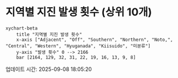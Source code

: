 # 지역별 지진 발생 횟수 (상위 10개)

```mermaid
xychart-beta
    title "지역별 지진 발생 횟수"
    x-axis ["Adjacent", "Off", "Southern", "Northern", "Noto,", "Central", "Western", "Hyuganada", "Kiisuido", "미분류"]
    y-axis "발생 횟수" 0 --> 2166
    bar [2164, 129, 32, 31, 22, 19, 16, 13, 9, 8]
```

업데이트 시간: 2025-09-08 18:05:20
